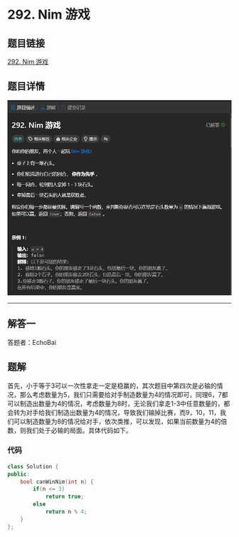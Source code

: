 # 292. Nim 游戏
## 题目链接  
[292. Nim 游戏](https://leetcode.cn/problems/nim-game/description/)
## 题目详情
![题目图片](Img/292.png)

***
## 解答一
答题者：EchoBai

## 题解
首先，小于等于3可以一次性拿走一定是稳赢的，其次题目中第四次是必输的情况，那么考虑数量为5，我们只需要给对手制造数量为4的情况即可，同理6，7都可以制造出数量为4的情况，考虑数量为8时，无论我们拿走1-3中任意数量的，都会转为对手给我们制造出数量为4的情况，导致我们输掉比赛，而9，10，11，我们可以制造数量为8的情况给对手，依次类推，可以发现，如果当前数量为4的倍数，则我们处于必输的局面。具体代码如下。
### 代码
``` cpp
class Solution {
public:
    bool canWinNim(int n) {
        if(n <= 3)
            return true;
        else 
            return n % 4;
    }
};
```